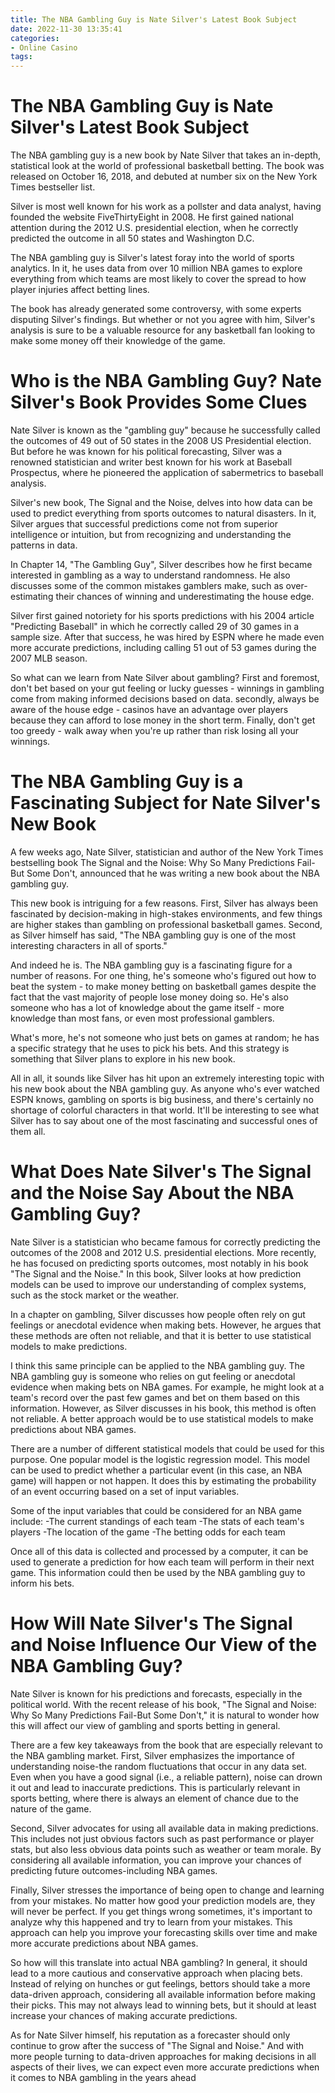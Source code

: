 ```yaml
---
title: The NBA Gambling Guy is Nate Silver's Latest Book Subject
date: 2022-11-30 13:35:41
categories:
- Online Casino
tags:
---
```



#  The NBA Gambling Guy is Nate Silver's Latest Book Subject

The NBA gambling guy is a new book by Nate Silver that takes an in-depth, statistical look at the world of professional basketball betting. The book was released on October 16, 2018, and debuted at number six on the New York Times bestseller list.

Silver is most well known for his work as a pollster and data analyst, having founded the website FiveThirtyEight in 2008. He first gained national attention during the 2012 U.S. presidential election, when he correctly predicted the outcome in all 50 states and Washington D.C.

The NBA gambling guy is Silver's latest foray into the world of sports analytics. In it, he uses data from over 10 million NBA games to explore everything from which teams are most likely to cover the spread to how player injuries affect betting lines.

The book has already generated some controversy, with some experts disputing Silver's findings. But whether or not you agree with him, Silver's analysis is sure to be a valuable resource for any basketball fan looking to make some money off their knowledge of the game.

#  Who is the NBA Gambling Guy? Nate Silver's Book Provides Some Clues

Nate Silver is known as the "gambling guy" because he successfully called the outcomes of 49 out of 50 states in the 2008 US Presidential election. But before he was known for his political forecasting, Silver was a renowned statistician and writer best known for his work at Baseball Prospectus, where he pioneered the application of sabermetrics to baseball analysis.

Silver's new book, The Signal and the Noise, delves into how data can be used to predict everything from sports outcomes to natural disasters. In it, Silver argues that successful predictions come not from superior intelligence or intuition, but from recognizing and understanding the patterns in data.

In Chapter 14, "The Gambling Guy", Silver describes how he first became interested in gambling as a way to understand randomness. He also discusses some of the common mistakes gamblers make, such as over-estimating their chances of winning and underestimating the house edge.

Silver first gained notoriety for his sports predictions with his 2004 article "Predicting Baseball" in which he correctly called 29 of 30 games in a sample size. After that success, he was hired by ESPN where he made even more accurate predictions, including calling 51 out of 53 games during the 2007 MLB season.

So what can we learn from Nate Silver about gambling? First and foremost, don't bet based on your gut feeling or lucky guesses - winnings in gambling come from making informed decisions based on data. secondly, always be aware of the house edge - casinos have an advantage over players because they can afford to lose money in the short term. Finally, don't get too greedy - walk away when you're up rather than risk losing all your winnings.

#  The NBA Gambling Guy is a Fascinating Subject for Nate Silver's New Book

A few weeks ago, Nate Silver, statistician and author of the New York Times bestselling book The Signal and the Noise: Why So Many Predictions Fail-But Some Don't, announced that he was writing a new book about the NBA gambling guy.

This new book is intriguing for a few reasons. First, Silver has always been fascinated by decision-making in high-stakes environments, and few things are higher stakes than gambling on professional basketball games. Second, as Silver himself has said, "The NBA gambling guy is one of the most interesting characters in all of sports."

And indeed he is. The NBA gambling guy is a fascinating figure for a number of reasons. For one thing, he's someone who's figured out how to beat the system - to make money betting on basketball games despite the fact that the vast majority of people lose money doing so. He's also someone who has a lot of knowledge about the game itself - more knowledge than most fans, or even most professional gamblers.

What's more, he's not someone who just bets on games at random; he has a specific strategy that he uses to pick his bets. And this strategy is something that Silver plans to explore in his new book.

All in all, it sounds like Silver has hit upon an extremely interesting topic with his new book about the NBA gambling guy. As anyone who's ever watched ESPN knows, gambling on sports is big business, and there's certainly no shortage of colorful characters in that world. It'll be interesting to see what Silver has to say about one of the most fascinating and successful ones of them all.

#  What Does Nate Silver's The Signal and the Noise Say About the NBA Gambling Guy?

Nate Silver is a statistician who became famous for correctly predicting the outcomes of the 2008 and 2012 U.S. presidential elections. More recently, he has focused on predicting sports outcomes, most notably in his book "The Signal and the Noise." In this book, Silver looks at how prediction models can be used to improve our understanding of complex systems, such as the stock market or the weather.

In a chapter on gambling, Silver discusses how people often rely on gut feelings or anecdotal evidence when making bets. However, he argues that these methods are often not reliable, and that it is better to use statistical models to make predictions.

I think this same principle can be applied to the NBA gambling guy. The NBA gambling guy is someone who relies on gut feeling or anecdotal evidence when making bets on NBA games. For example, he might look at a team's record over the past few games and bet on them based on this information. However, as Silver discusses in his book, this method is often not reliable. A better approach would be to use statistical models to make predictions about NBA games.

There are a number of different statistical models that could be used for this purpose. One popular model is the logistic regression model. This model can be used to predict whether a particular event (in this case, an NBA game) will happen or not happen. It does this by estimating the probability of an event occurring based on a set of input variables.

Some of the input variables that could be considered for an NBA game include:
-The current standings of each team
-The stats of each team's players
-The location of the game
-The betting odds for each team

Once all of this data is collected and processed by a computer, it can be used to generate a prediction for how each team will perform in their next game. This information could then be used by the NBA gambling guy to inform his bets.

#  How Will Nate Silver's The Signal and Noise Influence Our View of the NBA Gambling Guy?

Nate Silver is known for his predictions and forecasts, especially in the political world. With the recent release of his book, "The Signal and Noise: Why So Many Predictions Fail-But Some Don't," it is natural to wonder how this will affect our view of gambling and sports betting in general.

There are a few key takeaways from the book that are especially relevant to the NBA gambling market. First, Silver emphasizes the importance of understanding noise-the random fluctuations that occur in any data set. Even when you have a good signal (i.e., a reliable pattern), noise can drown it out and lead to inaccurate predictions. This is particularly relevant in sports betting, where there is always an element of chance due to the nature of the game.

Second, Silver advocates for using all available data in making predictions. This includes not just obvious factors such as past performance or player stats, but also less obvious data points such as weather or team morale. By considering all available information, you can improve your chances of predicting future outcomes-including NBA games.

Finally, Silver stresses the importance of being open to change and learning from your mistakes. No matter how good your prediction models are, they will never be perfect. If you get things wrong sometimes, it's important to analyze why this happened and try to learn from your mistakes. This approach can help you improve your forecasting skills over time and make more accurate predictions about NBA games.

So how will this translate into actual NBA gambling? In general, it should lead to a more cautious and conservative approach when placing bets. Instead of relying on hunches or gut feelings, bettors should take a more data-driven approach, considering all available information before making their picks. This may not always lead to winning bets, but it should at least increase your chances of making accurate predictions.

As for Nate Silver himself, his reputation as a forecaster should only continue to grow after the success of "The Signal and Noise." And with more people turning to data-driven approaches for making decisions in all aspects of their lives, we can expect even more accurate predictions when it comes to NBA gambling in the years ahead